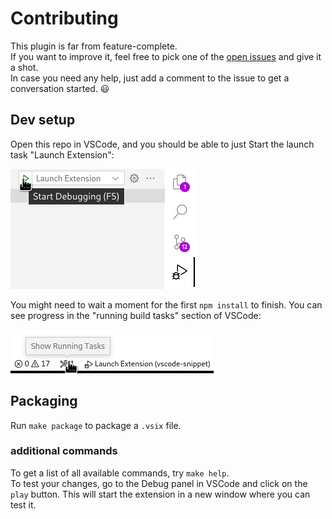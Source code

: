 # Contributing

This plugin is far from feature-complete.  
If you want to improve it, feel free to pick one of the [open issues](https://github.com/mre/vscode-snippet/issues) and give it a shot.  
In case you need any help, just add a comment to the issue to get a conversation started. :smiley:

## Dev setup

Open this repo in VSCode, and you should be able to just Start the launch task "Launch Extension":

![screenshot](./assets/Screenshot%20launch%20task.png)

You might need to wait a moment for the first `npm install` to finish. You can see progress in the "running build tasks" section of VSCode:

![screenshot](./assets/Screenshot%20build%20task.png)


## Packaging
Run `make package` to package a `.vsix` file.

### additional commands
To get a list of all available commands, try `make help`.  
To test your changes, go to the Debug panel in VSCode and click on the `play` button. This will start the extension in a new window where you can test it.

